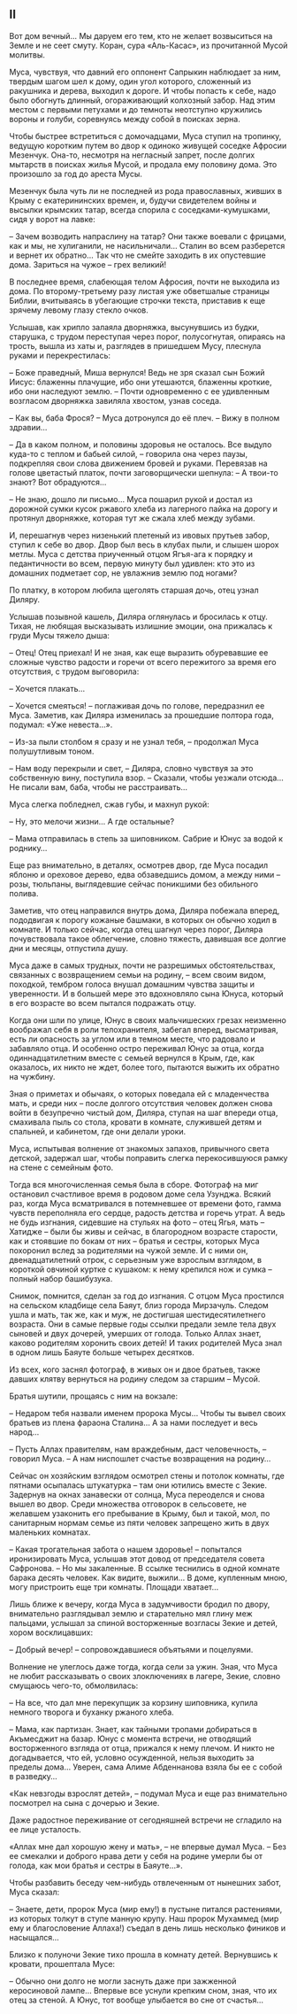 ## II

Вот дом вечный…
Мы даруем его тем, кто не желает возвыситься на Земле и не сеет смуту.
Коран, сура «Аль-Касас», из прочитанной Мусой молитвы.

Муса, чувствуя, что давний его оппонент Сапрыкин наблюдает за ним, твердым шагом шел к дому, один угол которого, сложенный из ракушника и дерева, выходил к дороге.
И чтобы попасть к себе, надо было обогнуть длинный, огораживающий колхозный забор.
Над этим местом с первыми петухами и до темноты неотступно кружились вороны и голуби, соревнуясь между собой в поисках зерна.

Чтобы быстрее встретиться с домочадцами, Муса ступил на тропинку, ведущую коротким путем во двор к одиноко живущей соседке Афросии Мезенчук.
Она-то, несмотря на негласный запрет, после долгих мытарств в поисках жилья Мусой, и продала ему половину дома.
Это произошло за год до ареста Мусы.

Мезенчук была чуть ли не последней из рода православных, живших в Крыму с екатерининских времен, и, будучи свидетелем войны и высылки крымских татар, всегда спорила с соседками-кумушками, сидя у ворот на лавке:

– Зачем возводить напраслину на татар?
Они также воевали с фрицами, как и мы, не хулиганили, не насильничали…
Сталин во всем разберется и вернет их обратно…
Так что не смейте заходить в их опустевшие дома.
Зариться на чужое – грех великий!

В последнее время, слабеющая телом Афросия, почти не выходила из дома.
По второму-третьему разу листая уже обветшалые страницы Библии, вчитываясь в убегающие строчки текста, приставив к еще зрячему левому глазу стекло очков.

Услышав, как хрипло залаяла дворняжка, высунувшись из будки, старушка, с трудом переступая через порог, полусогнутая, опираясь на трость, вышла из хаты и, разглядев в пришедшем Мусу, плеснула руками и перекрестилась:

– Боже праведный, Миша вернулся!
Ведь не зря сказал сын Божий Иисус: блаженны плачущие, ибо они утешаются, блаженны кроткие, ибо они наследуют землю.
– Почти одновременно с ее удивленным возгласом дворняжка завиляла хвостом, узнав соседа.

– Как вы, баба Фрося?
– Муса дотронулся до её плеч.
– Вижу в полном здравии…

– Да в каком полном, и половины здоровья не осталось.
Все выдуло куда-то с теплом и бабьей силой, – говорила она через паузы, подкрепляя свои слова движением бровей и руками.
Перевязав на голове цветастый платок, почти заговорщически шепнула:
– А твои-то знают?
Вот обрадуются…

– Не знаю, дошло ли письмо…
Муса пошарил рукой и достал из дорожной сумки кусок ржавого хлеба из лагерного пайка на дорогу и протянул дворняжке, которая тут же сжала хлеб между зубами.

И, перешагнув через низенький плетеный из ивовых прутьев забор, ступил к себе во двор.
Двор был весь в клубах пыли, и слышен шорох метлы.
Муса с детства приученный отцом Ягъя-ага к порядку и педантичности во всем, первую минуту был удивлен: кто это из домашних подметает cop, не увлажнив землю под ногами?

По платку, в котором любила щеголять старшая дочь, отец узнал Диляру.

Услышав позывной кашель, Диляра оглянулась и бросилась к отцу.
Тихая, не любящая высказывать излишние эмоции, она прижалась к груди Мусы тяжело дыша:

– Отец!
Отец приехал!
И не зная, как еще выразить обуревавшие ее сложные чувство радости и горечи от всего пережитого за время его отсутствия, с трудом выговорила:

– Хочется плакать…

– Хочется смеяться! – поглаживая дочь по голове, передразнил ее Муса.
Заметив, как Диляра изменилась за прошедшие полтора года, подумал: «Уже невеста…».

– Из-за пыли столбом я сразу и не узнал тебя, – продолжал Муса полушутливым тоном.

– Нам воду перекрыли и свет, – Диляра, словно чувствуя за это собственную вину, поступила взор.
– Сказали, чтобы уезжали отсюда…
Не писали вам, баба, чтобы не расстраивать…

Муса слегка побледнел, сжав губы, и махнул рукой:

– Ну, это мелочи жизни…
А где остальные?

– Мама отправилась в степь за шиповником.
Сабрие и Юнус за водой к роднику…

Еще раз внимательно, в деталях, осмотрев двор, где Муса посадил яблоню и ореховое дерево, едва обзаведшись домом, а между ними – розы, тюльпаны, выглядевшие сейчас поникшими без обильного полива.

Заметив, что отец направился внутрь дома, Диляра побежала вперед, пододвигая к порогу кожаные башмаки, в которых он обычно ходил в комнате.
И только сейчас, когда отец шагнул через порог, Диляра почувствовала такое облегчение, словно тяжесть, давившая все долгие дни и месяцы, отпустила душу.

Муса даже в самых трудных, почти не разрешимых обстоятельствах, связанных с возвращением семьи на родину, – всем своим видом, походкой, тембром голоса внушал домашним чувства защиты и уверенности.
И в большей мере это вдохновляло сына Юнуса, который в его возрасте во всем пытался подражать отцу.

Когда они шли по улице, Юнус в своих мальчишеских грезах неизменно воображал себя в роли телохранителя, забегал вперед, высматривая, есть ли опасность за углом или в темном месте, что радовало и забавляло отца.
И особенно остро переживал Юнус за отца, когда одиннадцатилетним вместе с семьей вернулся в Крым, где, как оказалось, их никто не ждет, более того, пытаются выжить их обратно на чужбину.

Зная о приметах и обычаях, о которых поведала ей с младенчества мать, и среди них – после долгого отсутствия человек должен снова войти в безупречно чистый дом, Диляра, ступая на шаг впереди отца, смахивала пыль со стола, кровати в комнате, служившей детям и спальней, и кабинетом, где они делали уроки.

Муса, испытывая волнение от знакомых запахов, привычного света детской, задержал шаг, чтобы поправить слегка перекосившуюся рамку на стене с семейным фото.

Тогда вся многочисленная семья была в сборе.
Фотограф на миг остановил счастливое время в родовом доме села Узунджа.
Всякий раз, когда Муса всматривался в потемневшее от времени фото, гамма чувств переполняла его сердце, радость детства и горечь утрат.
А ведь не будь изгнания, сидевшие на стульях на фото – отец Ягья, мать – Хатидже – были бы живы и сейчас, в благородном возрасте старости, как и стоявшие по бокам от них – братья и сестры, которых Муса похоронил вслед за родителями на чужой земле.
И с ними он, двенадцатилетний отрок, с серьезным уже взрослым взглядом, в короткой овчиной куртке с кушаком: к нему крепился нож и сумка – полный набор башибузука.

Снимок, помнится, сделан за год до изгнания.
С отцом Муса простился на сельском кладбище села Баяут, близ города Мирзачуль.
Следом ушла и мать, так же, как и муж, не достигшая шестидесятилетнего возраста.
Они в самые первые годы ссылки предали земле тела двух сыновей и двух дочерей, умерших от голода.
Только Аллах знает, каково родителям хоронить своих детей!
И таких родителей Муса знал в одном лишь Баяуте больше четырех десятков.

Из всех, кого заснял фотограф, в живых он и двое братьев, также давших клятву вернуться на родину следом за старшим – Мусой.

Братья шутили, прощаясь с ним на вокзале:

– Недаром тебя назвали именем пророка Мусы…
Чтобы ты вывел своих братьев из плена фараона Сталина…
А за нами последует и весь народ…

– Пусть Аллах правителям, нам враждебным, даст человечность, – говорил Муса.
– А нам ниспошлет счастье возвращения на родину…

Сейчас он хозяйским взглядом осмотрел стены и потолок комнаты, где пятнами осыпалась штукатурка – там они ютились вместе с Зекие.
Задернув на окнах занавески от солнца, Муса переоделся и снова вышел во двор.
Среди множества отговорок в сельсовете, не желавшем узаконить его пребывание в Крыму, был и такой, мол, по санитарным нормам семье из пяти человек запрещено жить в двух маленьких комнатах.

– Какая трогательная забота о нашем здоровье! – попытался иронизировать Муса, услышав этот довод от председателя совета Сафронова.
– Но мы закаленные.
В ссылке теснились в одной комнате барака десять человек.
Как видите, выжили…
В доме, купленным мною, могу пристроить еще три комнаты.
Площади хватает…

Лишь ближе к вечеру, когда Муса в задумчивости бродил по двору, внимательно разглядывал землю и старательно мял глину меж пальцами, услышал за спиной восторженные возгласы Зекие и детей, хором восклицавших:

– Добрый вечер! – сопровождавшиеся объятьями и поцелуями.

Волнение не улеглось даже тогда, когда сели за ужин.
Зная, что Муса не любит рассказывать о своих злоключениях в лагере, Зекие, словно смущаюсь чего-то, обмолвилась:

– На все, что дал мне перекупщик за корзину шиповника, купила немного творога и буханку ржаного хлеба.

– Мама, как партизан.
Знает, как тайными тропами добираться в Акъмесджит на базар.
Юнус с момента встречи, не отводящий восторженного взгляда от отца, прижался к нему плечом.
И никто не догадывается, что ей, условно осужденной, нельзя выходить за пределы дома…
Уверен, сама Алиме Абденнанова взяла бы ее с собой в разведку…

«Как невзгоды взрослят детей», – подумал Муса и еще раз внимательно посмотрел на сына с дочерью и Зекие.

Даже радостное переживание от сегодняшней встречи не сгладило на ее лице усталость.

«Аллах мне дал хорошую жену и мать», – не впервые думал Муса.
– Без ее смекалки и доброго нрава дети у себя на родине умерли бы от голода, как мои братья и сестры в Баяуте…».

Чтобы разбавить беседу чем-нибудь отвлеченным от нынешних забот, Муса сказал:

– Знаете, дети, пророк Муса (мир ему!) в пустыне питался растениями, из которых толкут в ступе манную крупу.
Наш пророк Мухаммед (мир ему и благословение Аллаха!) съедал в день лишь несколько фиников и насыщался…

Близко к полуночи Зекие тихо прошла в комнату детей.
Вернувшись к кровати, прошептала Мусе:

– Обычно они долго не могли заснуть даже при зажженной керосиновой лампе…
Впервые все уснули крепким сном, зная, что их отец за стеной.
А Юнус, тот вообще улыбается во сне от счастья…
